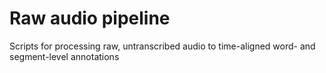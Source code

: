 # Raw audio pipeline
Scripts for processing raw, untranscribed audio to time-aligned word- and segment-level annotations
